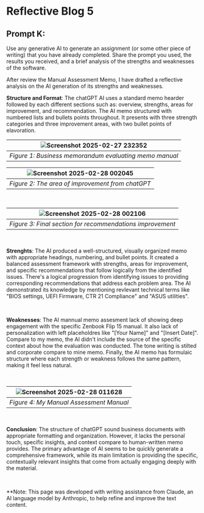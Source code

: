 # Reflective Blog 5

## Prompt K:

Use any generative AI to generate an assignment (or some other piece of writing) that you have already completed. Share the prompt you used, the results you received, and a brief analysis of the strengths and weaknesses of the software.

After review the Manual Assessment Memo, I have drafted a reflective analysis on the AI generation of its strengths and weaknesses. 
<br>


**Structure and Format**: The chatGPT AI uses a standard memo hearder followed by each different sections such as: overview, strengths, areas for improvement, and recommendation. The AI memo structured with numbered lists and bullets points throughout. It presents with three strength categories and three improvement areas, with two bullet points of elavoration. 


|![Screenshot 2025-02-27 232352](https://github.com/user-attachments/assets/90e8d963-6f7d-43b7-bd37-88d838700606)|
|:--:|
| *Figure 1: Business memorandum evaluating memo manual* |


|![Screenshot 2025-02-28 002045](https://github.com/user-attachments/assets/f3724d13-f5be-401c-b1be-6e67ab93529f)|
|:--:|
| *Figure 2: The area of improvement from chatGPT* |
<br>


|![Screenshot 2025-02-28 002106](https://github.com/user-attachments/assets/493bad16-62fc-4ae1-aad2-3bf526bd88a5)|
|:--:|
| *Figure 3: Final section for recommendations improvement* |

<br>

**Strenghts**: The AI produced a well-structured, visually organized memo with appropriate headings, numbering, and bullet points. It created a balanced assessment framework with strengths, areas for improvement, and specific recommendations that follow logically from the identified issues. There's a logical progression from identifying issues to providing corresponding recommendations that address each problem area. The AI demonstrated its knowledge by mentioning revlevant technical terms like "BIOS settings, UEFI Firmware, CTR 21 Compliance" and "ASUS utilities".

<br>




**Weaknesses**: The AI mannual memo assesment lack of showing deep engagement with the specific Zenbook Flip 15 manual. It also lack of personalization with left placeholdres like "[Your Name]" and "[Insert Date]". Compare to my memo, the AI didn't include the source of the specific context about how the evaluation was conducted. The tone writing is stilted and corporate compare to mine memo. Finally, the AI memo has formulaic structure where each strength or weakness follows the same pattern, making it feel less natural.

<br>

|![Screenshot 2025-02-28 011628](https://github.com/user-attachments/assets/9a76d589-1786-4449-8746-45382be26d21)|
|:--:|
| *Figure 4: My Manual Assessment Manual* |


<br>

**Conclusion**: The structure of chatGPT sound business documents with appropriate formatting and organization. However, it lacks the personal touch, specific insights, and context compare to human-written memo provides. The primary advantage of AI seems to be quickly generate a comprehensive framework, while its main limitation is providing the specific, contextually relevant insights that come from actually engaging deeply with the material.

<br>

**Note: This page was developed with writing assistance from Claude, an AI language model by Anthropic, to help refine and improve the text content.

